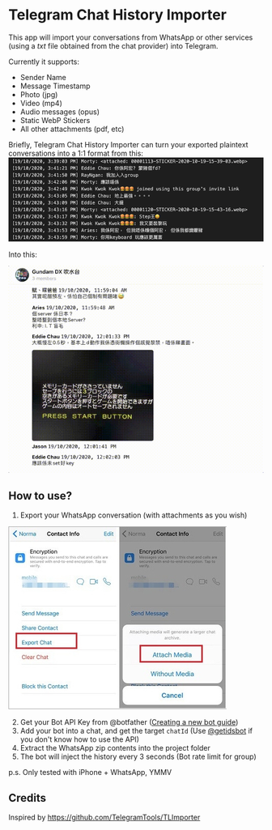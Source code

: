 # Telegram Chat History Importer
This app will import your conversations from WhatsApp or other services (using a _txt_ file obtained from the chat provider) into Telegram.

Currently it supports:
* Sender Name
* Message Timestamp
* Photo (jpg)
* Video (mp4)
* Audio messages (opus)
* Static WebP Stickers
* All other attachments (pdf, etc)

Briefly, Telegram Chat History Importer can turn your exported plaintext conversations into a 1:1 format from this:
![](https://github.com/vkedwardli/TelegramChatHistoryImporter/blob/a47f212e1afaf960085f252acf77a61185e822f6/Tutorial/chatlog.png)

Into this:

![](https://github.com/vkedwardli/TelegramChatHistoryImporter/blob/a47f212e1afaf960085f252acf77a61185e822f6/Tutorial/result.gif)

## How to use?
1. Export your WhatsApp conversation (with attachments as you wish)

![](https://github.com/vkedwardli/TelegramChatHistoryImporter/blob/a47f212e1afaf960085f252acf77a61185e822f6/Tutorial/export-whatsapp-chat.jpg)

2. Get your Bot API Key from @botfather ([Creating a new bot guide](https://core.telegram.org/bots#6-botfather))
3. Add your bot into a chat, and get the target `chatId` (Use [@getidsbot](https://t.me/getidsbot) if you don't know how to use the API)
4. Extract the WhatsApp zip contents into the project folder
5. The bot will inject the history every 3 seconds (Bot rate limit for group)

p.s. Only tested with iPhone + WhatsApp, YMMV

## Credits
Inspired by https://github.com/TelegramTools/TLImporter
